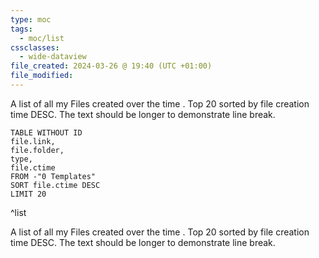 ```yaml
---
type: moc
tags:
  - moc/list
cssclasses:
  - wide-dataview
file_created: 2024-03-26 @ 19:40 (UTC +01:00)
file_modified: 
---
```


A list of all my Files created over the time . Top 20 sorted by file creation time DESC. The text should be longer to demonstrate line break. 

```dataview
TABLE WITHOUT ID
file.link,
file.folder,
type,
file.ctime
FROM -"0 Templates"
SORT file.ctime DESC
LIMIT 20

```
^list

A list of all my Files created over the time . Top 20 sorted by file creation time DESC. The text should be longer to demonstrate line break. 